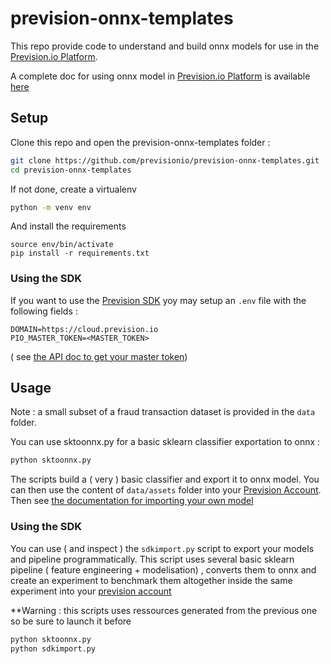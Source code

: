 # prevision-onnx-templates

This repo provide code to understand and build onnx models for use in the [Prevision.io Platform](https://cloud.prevision.io).


A complete doc for using onnx model in [Prevision.io Platform](https://cloud.prevision.io) is available [here](https://previsionio.readthedocs.io/fr/latest/studio/experiments/external-model.html)

## Setup

Clone this repo and open the prevision-onnx-templates folder :

```sh
git clone https://github.com/previsionio/prevision-onnx-templates.git
cd prevision-onnx-templates
```


If not done, create a virtualenv 

```sh
python -m venv env
```

And install the requirements 

``` 
source env/bin/activate
pip install -r requirements.txt
```

### Using the SDK

If you want to use the [Prevision SDK](https://prevision-python.readthedocs.io/en/latest/source/getting_started.html) yoy may setup an `.env` file with the following fields :

```
DOMAIN=https://cloud.prevision.io
PIO_MASTER_TOKEN=<MASTER_TOKEN>
``` 

( see [the API doc to get your master token](https://previsionio.readthedocs.io/fr/latest/API/using.html))

## Usage

Note : a small subset of a fraud transaction dataset is provided in the `data` folder.

You can use sktoonnx.py for a basic sklearn classifier exportation to onnx :

```sh
python sktoonnx.py
``` 

The scripts build a ( very ) basic classifier and export it to onnx model. You can then use the content of `data/assets` folder into your [Prevision Account](https://cloud.prevision.io). Then see [the documentation for importing your own model](https://previsionio.readthedocs.io/fr/latest/studio/experiments/external-model.html)


### Using the SDK

You can use ( and inspect )  the `sdkimport.py` script to export your models and pipeline programmatically. This script uses several basic sklearn pipeline ( feature engineering + modelisation) , converts them  to onnx and create an experiment to benchmark them altogether inside the same experiment into your [prevision account](https://cloud.prevision.io)


**Warning : this scripts uses ressources generated from the previous one so be sure to launch it before

```sh
python sktoonnx.py
python sdkimport.py
``` 
